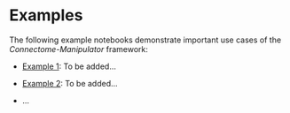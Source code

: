 # Examples

The following example notebooks demonstrate important use cases of the _Connectome-Manipulator_ framework:

- <u>Example 1</u>: To be added...

- <u>Example 2</u>: To be added...

- ...